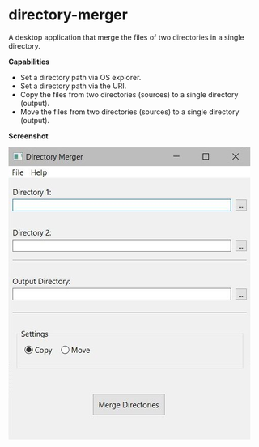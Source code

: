# directory-merger
A desktop application that merge the files of two directories in a single directory.

**Capabilities**

* Set a directory path via OS explorer.
* Set a directory path via the URI.
* Copy the files from two directories (sources) to a single directory (output).
* Move the files from two directories (sources) to a single directory (output).

**Screenshot**

![alt text](https://raw.githubusercontent.com/plainoldprogrammer/directory-merger/master/screenshots/screenshot-main-window.jpg)
